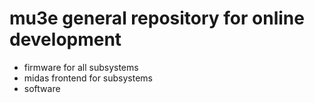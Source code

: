 # mu3e general repository for online development

 - firmware for all subsystems
 - midas frontend for subsystems
 - software
